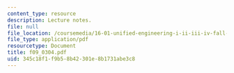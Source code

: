 ```yaml
---
content_type: resource
description: Lecture notes.
file: null
file_location: /coursemedia/16-01-unified-engineering-i-ii-iii-iv-fall-2005-spring-2006/345c18f1f9b58b42301e8b1731abe3c8_f09_0304.pdf
file_type: application/pdf
resourcetype: Document
title: f09_0304.pdf
uid: 345c18f1-f9b5-8b42-301e-8b1731abe3c8
---
```

